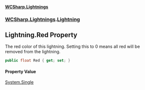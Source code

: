 #### [WCSharp.Lightnings](index.md 'index')
### [WCSharp.Lightnings](WCSharp.Lightnings.md 'WCSharp.Lightnings').[Lightning](WCSharp.Lightnings.Lightning.md 'WCSharp.Lightnings.Lightning')

## Lightning.Red Property

The red color of this lightning. Setting this to 0 means all red will be removed from the lightning.

```csharp
public float Red { get; set; }
```

#### Property Value
[System.Single](https://docs.microsoft.com/en-us/dotnet/api/System.Single 'System.Single')